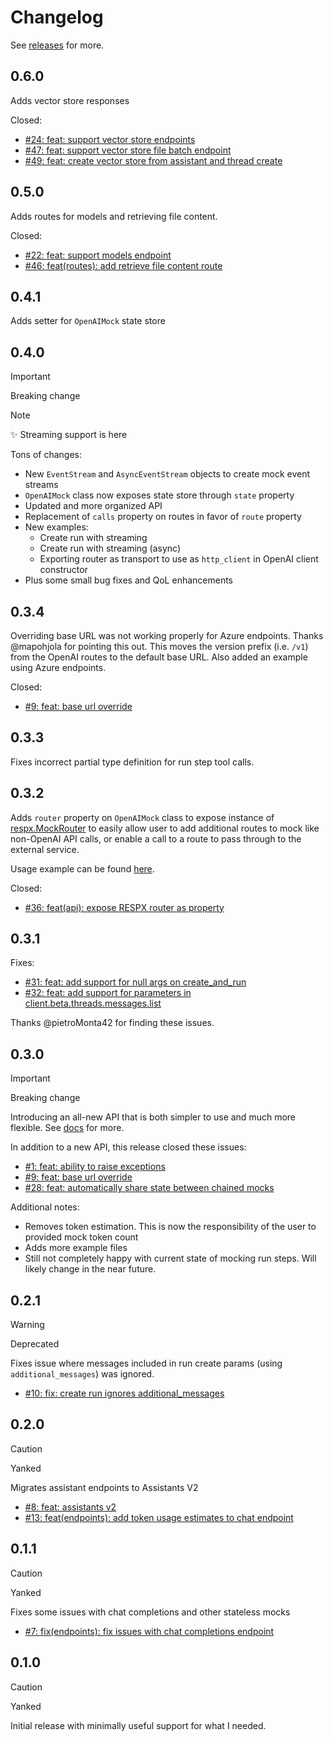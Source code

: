 # Changelog

See [releases](https://github.com/mharrisb1/openai-responses-python/releases) for more.

## 0.6.0

Adds vector store responses

Closed:

- [#24: feat: support vector store endpoints](https://github.com/mharrisb1/openai-responses-python/issues/24)
- [#47: feat: support vector store file batch endpoint](https://github.com/mharrisb1/openai-responses-python/issues/47)
- [#49: feat: create vector store from assistant and thread create](https://github.com/mharrisb1/openai-responses-python/issues/49)

## 0.5.0

Adds routes for models and retrieving file content.

Closed:

- [#22: feat: support models endpoint](https://github.com/mharrisb1/openai-responses-python/issues/22)
- [#46: feat(routes): add retrieve file content route](https://github.com/mharrisb1/openai-responses-python/issues/46)

## 0.4.1

Adds setter for `OpenAIMock` state store

## 0.4.0

> [!IMPORTANT]
> Breaking change

> [!NOTE]
> ✨ Streaming support is here

Tons of changes:

- New `EventStream` and `AsyncEventStream` objects to create mock event streams
- `OpenAIMock` class now exposes state store through `state` property
- Updated and more organized API
- Replacement of `calls` property on routes in favor of `route` property
- New examples:
  - Create run with streaming
  - Create run with streaming (async)
  - Exporting router as transport to use as `http_client` in OpenAI client constructor
- Plus some small bug fixes and QoL enhancements

## 0.3.4

Overriding base URL was not working properly for Azure endpoints. Thanks @mapohjola for pointing this out. This moves the version prefix (i.e. `/v1`) from the OpenAI routes to the default base URL. Also added an example using Azure endpoints.

Closed:

- [#9: feat: base url override](https://github.com/mharrisb1/openai-responses-python/issues/9)

## 0.3.3

Fixes incorrect partial type definition for run step tool calls.

## 0.3.2

Adds `router` property on `OpenAIMock` class to expose instance of [respx.MockRouter](https://github.com/lundberg/respx/blob/366dd0bea824464e6ec9242a88f9b390a9dd74cb/respx/router.py#L323) to easily allow user to add additional routes to mock like non-OpenAI API calls, or enable a call to a route to pass through to the external service.

Usage example can be found [here](https://github.com/mharrisb1/openai-responses-python/blob/main/examples/test_router_usage.py).

Closed:

- [#36: feat(api): expose RESPX router as property](https://github.com/mharrisb1/openai-responses-python/issues/36)

## 0.3.1

Fixes:

- [#31: feat: add support for null args on create_and_run](https://github.com/mharrisb1/openai-responses-python/issues/31)
- [#32: feat: add support for parameters in client.beta.threads.messages.list](https://github.com/mharrisb1/openai-responses-python/issues/32)

Thanks @pietroMonta42 for finding these issues.

## 0.3.0

> [!IMPORTANT]
> Breaking change

Introducing an all-new API that is both simpler to use and much more flexible. See [docs](https://mharrisb1.github.io/openai-responses-python) for more.

In addition to a new API, this release closed these issues:

- [#1: feat: ability to raise exceptions](https://github.com/mharrisb1/openai-responses-python/issues/1)
- [#9: feat: base url override](https://github.com/mharrisb1/openai-responses-python/issues/9)
- [#28: feat: automatically share state between chained mocks](https://github.com/mharrisb1/openai-responses-python/issues/28)

Additional notes:

- Removes token estimation. This is now the responsibility of the user to provided mock token count
- Adds more example files
- Still not completely happy with current state of mocking run steps. Will likely change in the near future.

## 0.2.1

> [!WARNING]
> Deprecated

Fixes issue where messages included in run create params (using `additional_messages`) was ignored.

- [#10: fix: create run ignores additional_messages](https://github.com/mharrisb1/openai-responses-python/issues/10)

## 0.2.0

> [!CAUTION]
> Yanked

Migrates assistant endpoints to Assistants V2

- [#8: feat: assistants v2](https://github.com/mharrisb1/openai-responses-python/issues/8)
- [#13: feat(endpoints): add token usage estimates to chat endpoint](https://github.com/mharrisb1/openai-responses-python/issues/13)

## 0.1.1

> [!CAUTION]
> Yanked

Fixes some issues with chat completions and other stateless mocks

- [#7: fix(endpoints): fix issues with chat completions endpoint](https://github.com/mharrisb1/openai-responses-python/issues/7)

## 0.1.0

> [!CAUTION]
> Yanked

Initial release with minimally useful support for what I needed.
